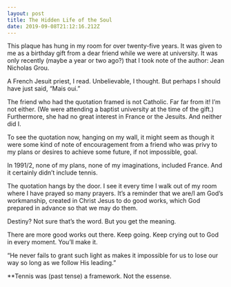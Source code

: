 ```yaml
---
layout: post
title: The Hidden Life of the Soul
date: 2019-09-08T21:12:16.212Z
---
```



This plaque has hung in my room for over twenty-five years. It was given to me as a birthday gift from a dear friend while we were at university. It was only recently (maybe a year or two ago?) that I took note of the author: Jean Nicholas Grou.

A French Jesuit priest, I read.
Unbelievable, I thought.
But perhaps I should have just said, “Mais oui.”

The friend who had the quotation framed is not Catholic. Far far from it! I’m not either. (We were attending a baptist university at the time of the gift.) Furthermore, she had no great interest in France or the Jesuits. And neither did I.

To see the quotation now, hanging on my wall, it might seem as though it were some kind of note of encouragement from a friend who was privy to my plans or desires to achieve some future, if not impossible, goal.

In 1991/2, none of my plans, none of my imaginations, included France. And it certainly didn’t include tennis.

The quotation hangs by the door. I see it every time I walk out of my room where I have prayed so many prayers. It’s a reminder that we are/I am God’s workmanship, created in Christ Jesus to do good works, which God prepared in advance so that we may do them.

Destiny? Not sure that’s the word. But you get the meaning. 

There are more good works out there. Keep going. Keep crying out to God in every moment. You’ll make it.

“He never fails to grant such light as makes it impossible for us to lose our way so long as we follow His leading.”

**Tennis was (past tense) a framework. Not the essense.
